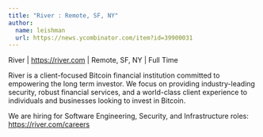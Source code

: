 ```yaml
---
title: "River : Remote, SF, NY"
author:
  name: leishman
  url: https://news.ycombinator.com/item?id=39900031
---
```

River | <a href="https:&#x2F;&#x2F;river.com" rel="nofollow">https:&#x2F;&#x2F;river.com</a> | Remote, SF, NY | Full Time

River is a client-focused Bitcoin financial institution committed to empowering the long term investor. We focus on providing industry-leading security, robust financial services, and a world-class client experience to individuals and businesses looking to invest in Bitcoin.

We are hiring for Software Engineering, Security, and Infrastructure roles: <a href="https:&#x2F;&#x2F;river.com&#x2F;careers" rel="nofollow">https:&#x2F;&#x2F;river.com&#x2F;careers</a>
